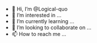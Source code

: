 - 👋 Hi, I’m @Logical-quo
- 👀 I’m interested in ...
- 🌱 I’m currently learning ...
- 💞️ I’m looking to collaborate on ...
- 📫 How to reach me ...

<!---
Logical-quo/Logical-quo is a ✨ special ✨ repository because its `README.md` (this file) appears on your GitHub profile.
You can click the Preview link to take a look at your changes.
--->
